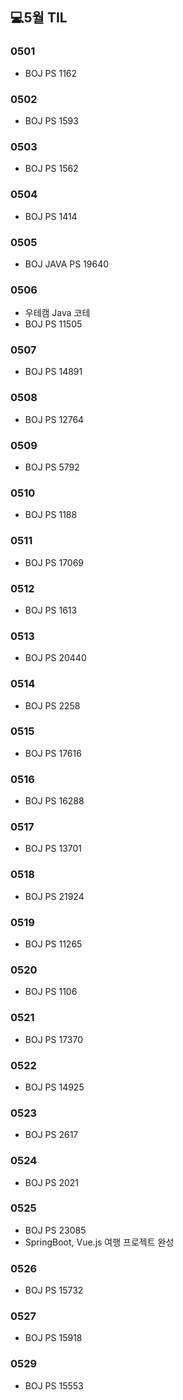 ## 💻5월 TIL

### 0501
* BOJ PS 1162

### 0502
* BOJ PS 1593

### 0503
* BOJ PS 1562

### 0504
* BOJ PS 1414

### 0505
* BOJ JAVA PS 19640

### 0506
* 우테캠 Java 코테
* BOJ PS 11505

### 0507
* BOJ PS 14891

### 0508
* BOJ PS 12764

### 0509
* BOJ PS 5792

### 0510
* BOJ PS 1188

### 0511
* BOJ PS 17069

### 0512
* BOJ PS 1613

### 0513
* BOJ PS 20440

### 0514
* BOJ PS 2258

### 0515
* BOJ PS 17616

### 0516
* BOJ PS 16288

### 0517
* BOJ PS 13701

### 0518
* BOJ PS 21924

### 0519
* BOJ PS 11265

### 0520
* BOJ PS 1106

### 0521
* BOJ PS 17370

### 0522
* BOJ PS 14925

### 0523
* BOJ PS 2617

### 0524
* BOJ PS 2021

### 0525
* BOJ PS 23085
* SpringBoot, Vue.js 여행 프로젝트 완성

### 0526
* BOJ PS 15732

### 0527
* BOJ PS 15918

### 0529
* BOJ PS 15553